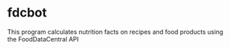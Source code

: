 # fdcbot
This program calculates nutrition facts on recipes and food products using the FoodDataCentral API
